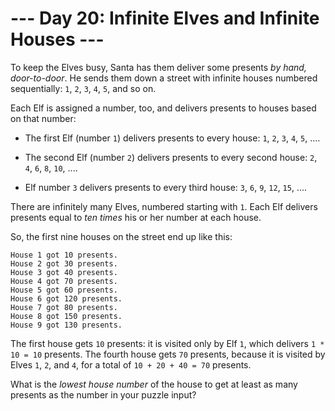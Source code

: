 # --- Day 20: Infinite Elves and Infinite Houses ---

To keep the Elves busy, Santa has them deliver some presents *by hand, door-to-door*.  He sends them down a street with infinite houses numbered sequentially: `1`, `2`, `3`, `4`, `5`, and so on.

Each Elf is assigned a number, too, and delivers presents to houses based on that number:


 - The first Elf (number `1`) delivers presents to every house: `1`, `2`, `3`, `4`, `5`, ....

 - The second Elf (number `2`) delivers presents to every second house: `2`, `4`, `6`, `8`, `10`, ....

 - Elf number `3` delivers presents to every third house: `3`, `6`, `9`, `12`, `15`, ....


There are infinitely many Elves, numbered starting with `1`.  Each Elf delivers presents equal to *ten times* his or her number at each house.

So, the first nine houses on the street end up like this:

```
House 1 got 10 presents.
House 2 got 30 presents.
House 3 got 40 presents.
House 4 got 70 presents.
House 5 got 60 presents.
House 6 got 120 presents.
House 7 got 80 presents.
House 8 got 150 presents.
House 9 got 130 presents.

```

The first house gets `10` presents: it is visited only by Elf `1`, which delivers `1 * 10 = 10` presents.  The fourth house gets `70` presents, because it is visited by Elves `1`, `2`, and `4`, for a total of `10 + 20 + 40 = 70` presents.

What is the *lowest house number* of the house to get at least as many presents as the number in your puzzle input?

